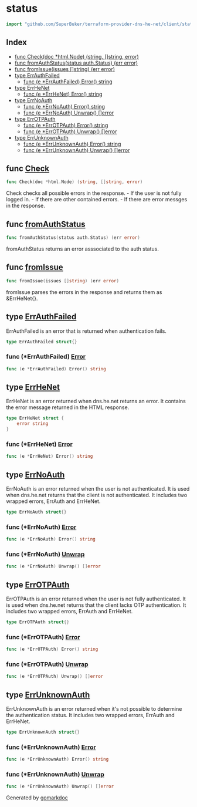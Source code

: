 <!-- Code generated by gomarkdoc. DO NOT EDIT -->

# status

```go
import "github.com/SuperBuker/terraform-provider-dns-he-net/client/status"
```

## Index

- [func Check(doc *html.Node) (string, []string, error)](<#func-check>)
- [func fromAuthStatus(status auth.Status) (err error)](<#func-fromauthstatus>)
- [func fromIssue(issues []string) (err error)](<#func-fromissue>)
- [type ErrAuthFailed](<#type-errauthfailed>)
  - [func (e *ErrAuthFailed) Error() string](<#func-errauthfailed-error>)
- [type ErrHeNet](<#type-errhenet>)
  - [func (e *ErrHeNet) Error() string](<#func-errhenet-error>)
- [type ErrNoAuth](<#type-errnoauth>)
  - [func (e *ErrNoAuth) Error() string](<#func-errnoauth-error>)
  - [func (e *ErrNoAuth) Unwrap() []error](<#func-errnoauth-unwrap>)
- [type ErrOTPAuth](<#type-errotpauth>)
  - [func (e *ErrOTPAuth) Error() string](<#func-errotpauth-error>)
  - [func (e *ErrOTPAuth) Unwrap() []error](<#func-errotpauth-unwrap>)
- [type ErrUnknownAuth](<#type-errunknownauth>)
  - [func (e *ErrUnknownAuth) Error() string](<#func-errunknownauth-error>)
  - [func (e *ErrUnknownAuth) Unwrap() []error](<#func-errunknownauth-unwrap>)


## func [Check](<https://github.com/SuperBuker/terraform-provider-dns-he-net/tree/master/common/client/status/blob/master/client/status/status.go#L14>)

```go
func Check(doc *html.Node) (string, []string, error)
```

Check checks all possible errors in the response. \- If the user is not fully logged in. \- If there are other contained errors. \- If there are error messges in the response.

## func [fromAuthStatus](<https://github.com/SuperBuker/terraform-provider-dns-he-net/tree/master/common/client/status/blob/master/client/status/parsers.go#L10>)

```go
func fromAuthStatus(status auth.Status) (err error)
```

fromAuthStatus returns an error asssociated to the auth status.

## func [fromIssue](<https://github.com/SuperBuker/terraform-provider-dns-he-net/tree/master/common/client/status/blob/master/client/status/parsers.go#L28>)

```go
func fromIssue(issues []string) (err error)
```

fromIssue parses the errors in the response and returns them as &ErrHeNet\{\}.

## type [ErrAuthFailed](<https://github.com/SuperBuker/terraform-provider-dns-he-net/tree/master/common/client/status/blob/master/client/status/errors.go#L4>)

ErrAuthFailed is an error that is returned when authentication fails.

```go
type ErrAuthFailed struct{}
```

### func \(\*ErrAuthFailed\) [Error](<https://github.com/SuperBuker/terraform-provider-dns-he-net/tree/master/common/client/status/blob/master/client/status/errors.go#L6>)

```go
func (e *ErrAuthFailed) Error() string
```

## type [ErrHeNet](<https://github.com/SuperBuker/terraform-provider-dns-he-net/tree/master/common/client/status/blob/master/client/status/errors.go#L60-L62>)

ErrHeNet is an error returned when dns.he.net returns an error. It contains the error message returned in the HTML response.

```go
type ErrHeNet struct {
    error string
}
```

### func \(\*ErrHeNet\) [Error](<https://github.com/SuperBuker/terraform-provider-dns-he-net/tree/master/common/client/status/blob/master/client/status/errors.go#L64>)

```go
func (e *ErrHeNet) Error() string
```

## type [ErrNoAuth](<https://github.com/SuperBuker/terraform-provider-dns-he-net/tree/master/common/client/status/blob/master/client/status/errors.go#L13>)

ErrNoAuth is an error returned when the user is not authenticated. It is used when dns.he.net returns that the client is not authenticated. It includes two wrapped errors, ErrAuth and ErrHeNet.

```go
type ErrNoAuth struct{}
```

### func \(\*ErrNoAuth\) [Error](<https://github.com/SuperBuker/terraform-provider-dns-he-net/tree/master/common/client/status/blob/master/client/status/errors.go#L15>)

```go
func (e *ErrNoAuth) Error() string
```

### func \(\*ErrNoAuth\) [Unwrap](<https://github.com/SuperBuker/terraform-provider-dns-he-net/tree/master/common/client/status/blob/master/client/status/errors.go#L19>)

```go
func (e *ErrNoAuth) Unwrap() []error
```

## type [ErrOTPAuth](<https://github.com/SuperBuker/terraform-provider-dns-he-net/tree/master/common/client/status/blob/master/client/status/errors.go#L29>)

ErrOTPAuth is an error returned when the user is not fully authenticated. It is used when dns.he.net returns that the client lacks OTP authentication. It includes two wrapped errors, ErrAuth and ErrHeNet.

```go
type ErrOTPAuth struct{}
```

### func \(\*ErrOTPAuth\) [Error](<https://github.com/SuperBuker/terraform-provider-dns-he-net/tree/master/common/client/status/blob/master/client/status/errors.go#L31>)

```go
func (e *ErrOTPAuth) Error() string
```

### func \(\*ErrOTPAuth\) [Unwrap](<https://github.com/SuperBuker/terraform-provider-dns-he-net/tree/master/common/client/status/blob/master/client/status/errors.go#L35>)

```go
func (e *ErrOTPAuth) Unwrap() []error
```

## type [ErrUnknownAuth](<https://github.com/SuperBuker/terraform-provider-dns-he-net/tree/master/common/client/status/blob/master/client/status/errors.go#L45>)

ErrUnknownAuth is an error returned when it's not possible to determine the authentication status. It includes two wrapped errors, ErrAuth and ErrHeNet.

```go
type ErrUnknownAuth struct{}
```

### func \(\*ErrUnknownAuth\) [Error](<https://github.com/SuperBuker/terraform-provider-dns-he-net/tree/master/common/client/status/blob/master/client/status/errors.go#L47>)

```go
func (e *ErrUnknownAuth) Error() string
```

### func \(\*ErrUnknownAuth\) [Unwrap](<https://github.com/SuperBuker/terraform-provider-dns-he-net/tree/master/common/client/status/blob/master/client/status/errors.go#L51>)

```go
func (e *ErrUnknownAuth) Unwrap() []error
```



Generated by [gomarkdoc](<https://github.com/princjef/gomarkdoc>)
